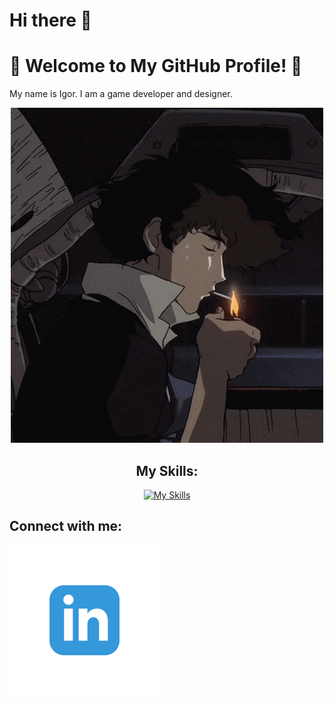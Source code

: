 # Hi there 👋  
# 🌟 Welcome to My GitHub Profile! 🌟  
My name is Igor. I am a game developer and designer.  

<div align="center">
  <img src="./smoke.gif" alt="smoke" />
</div>

## <div align="center">My Skills:</div>  
<div align="center">
  <a href="https://skillicons.dev">
    <img src="https://skillicons.dev/icons?i=arch,blender,discord,godot,github&perline=5" alt="My Skills" />
  </a>
</div>

## Connect with me:
[![LinkedIn](./in.png)](https://www.linkedin.com/in/igor-tursinbaev)

